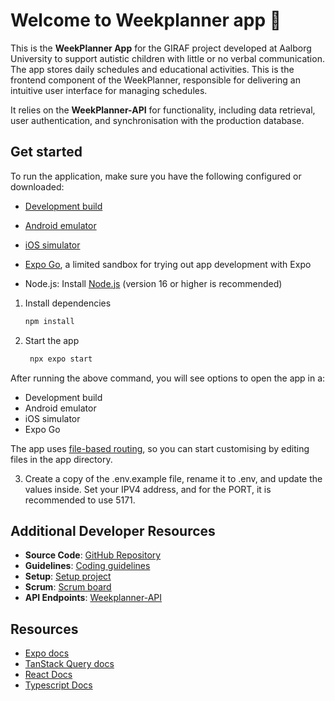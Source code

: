 # Welcome to Weekplanner app 👋

This is the **WeekPlanner App** for the GIRAF project developed at Aalborg University to support autistic children with little or no verbal communication. The app stores daily schedules and educational activities. This is the frontend component of the WeekPlanner, responsible for delivering an intuitive user interface for managing schedules. 

It relies on the **WeekPlanner-API** for functionality, including data retrieval, user authentication, and synchronisation with the production database.

## Get started
To run the application, make sure you have the following configured or downloaded:
- [Development build](https://docs.expo.dev/develop/development-builds/introduction/)
- [Android emulator](https://docs.expo.dev/workflow/android-studio-emulator/)
- [iOS simulator](https://docs.expo.dev/workflow/ios-simulator/)
- [Expo Go](https://expo.dev/go), a limited sandbox for trying out app development with Expo

- Node.js: Install [Node.js](https://nodejs.org/en) (version 16 or higher is recommended)

1. Install dependencies

   ```bash
   npm install
   ```

2. Start the app

   ```bash
    npx expo start
   ```

After running the above command, you will see options to open the app in a:
- Development build
- Android emulator
- iOS simulator
- Expo Go

The app uses [file-based routing](https://docs.expo.dev/router/introduction), so you can start customising by editing files in the app directory.

3. Create a copy of the .env.example file, rename it to .env, and update the values inside. Set your IPV4 address, and for the PORT, it is recommended to use 5171.

## Additional Developer Resources

- **Source Code**: [GitHub Repository](https://github.com/aau-giraf/)
- **Guidelines**: [Coding guidelines](https://github.com/aau-giraf/weekplan/wiki/Coding-guidelines)
- **Setup**: [Setup project](https://github.com/aau-giraf/weekplan/wiki/Weekplan-%E2%80%90-Setup)
- **Scrum**: [Scrum board](https://github.com/orgs/aau-giraf/projects/38)
- **API Endpoints**: [Weekplanner-API](https://github.com/aau-giraf/weekplanner-api)

## Resources

- [Expo docs](https://docs.expo.dev/)
- [TanStack Query docs](https://tanstack.com/query/latest/docs/framework/react/overview)
- [React Docs](https://react.dev/learn)
- [Typescript Docs](https://www.typescriptlang.org/docs/)
